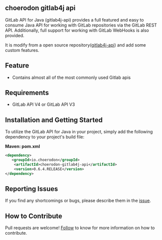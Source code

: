 ## choerodon gitlab4j api

GitLab API for Java (gitlab4j-api) provides a full featured and easy to consume Java API for working with GitLab repositories via the GitLab REST API.  Additionally, full support for working with GitLab WebHooks is also provided.

It is modify from a open source repository([gitlab4j-api](https://github.com/gmessner/gitlab4j-api.git)) and add some custom features.


## Feature
- Contains almost all of the most commonly used Gitlab apis


## Requirements
- GitLab API V4 or GitLab API V3

## Installation and Getting Started

To utilize the GitLab API for Java in your project, simply add the following dependency to your project's build file:


**Maven: pom.xml**
```xml
<dependency>
   <groupId>io.choerodon</groupId>
   	<artifactId>choerodon-gitlab4j-api</artifactId>
   	<version>0.6.4.RELEASE</version>
</dependency>
```

## Reporting Issues
If you find any shortcomings or bugs, please describe them in the [issue](https://github.com/choerodon/choerodon/issues/new?template=issue_template.md).

## How to Contribute
Pull requests are welcome! [Follow](https://github.com/choerodon/choerodon/blob/master/CONTRIBUTING.md) to know for more information on how to contribute.

